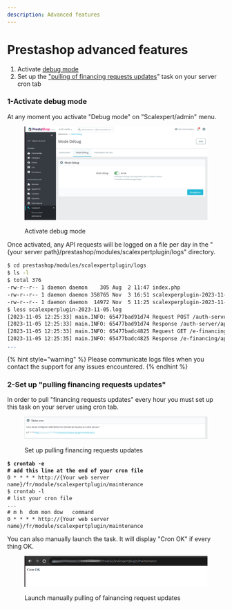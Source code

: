 ```yaml
---
description: Advanced features
---
```


# Prestashop advanced features

1. Activate [debug mode ](prestashop-advanced-features.md#1-activate-debug-mode)
2. Set up the ["pulling of financing requests updates](prestashop-advanced-features.md#2-set-up-pulling-financing-requests-updates)" task on your server cron tab&#x20;

### 1-Activate debug mode

At any moment you activate "Debug mode" on "Scalexpert/admin" menu.

<figure><img src="../../../../.gitbook/assets/Capture d’écran du 2023-11-05 12-26-12.png" alt=""><figcaption><p>Activate debug mode</p></figcaption></figure>

Once activated, any API requests will be logged on a file per day in the "{your server path}/prestashop/modules/scalexpertplugin/logs" directory.&#x20;

```bash
$ cd prestashop/modules/scalexpertplugin/logs
$ ls -l
$ total 376
-rw-r--r-- 1 daemon daemon    305 Aug  2 11:47 index.php
-rw-r--r-- 1 daemon daemon 358765 Nov  3 16:51 scalexperplugin-2023-11-03.log
-rw-r--r-- 1 daemon daemon  14972 Nov  5 11:25 scalexperplugin-2023-11-05.log
$ less scalexperplugin-2023-11-05.log
[2023-11-05 12:25:33] main.INFO: 65477bad91d74 Request POST /auth-server/api/v1/oauth2/token (environment=test) {"form_params":{"grant_type":"client_credentials","scope":"e-financing:rw insurance:rw"}} []
[2023-11-05 12:25:33] main.INFO: 65477bad91d74 Response /auth-server/api/v1/oauth2/token (environment=test) [] []
[2023-11-05 12:25:33] main.INFO: 65477badc4825 Request GET /e-financing/api/v1/eligible-solutions (environment=test) {"query":{"financedAmount":"500","buyerBillingCountry":"FR"}} []
[2023-11-05 12:25:35] main.INFO: 65477badc4825 Response /e-financing/api/v1/eligible-solutions (environment=test) {"code":200,"content":"{\"solutions\":[{\"solutionCode\":\"SCFRSP-3XTS\",\"familyCode\":\"SC\",\"marketCode\":\"FR\",\"conditions\":\"TS\",\"communicationKit\":{\"solutionCode\":\"SCFRSP-3XTS\",\"visualTitle\":\"<div class=scalexpert_title>Payez en 3 fois sans frais avec votre carte bancaire</div>\",\"visualDescription\":null,\"visualInformationIcon\":\"https://scalexpert.societegenerale.com/app/merchantKit/visual_information_icon.svg\",\"visualAdditionalInformation\":\"<p>Le paiement en 3 fois par carte bancaire est une solution de paiement qui vous permet d'échelonner le règlement de votre commande en 3 mensualités débitées sur le compte associé à votre carte bancaire.<br> Exemple : pour un achat de 600 € payé en 3 fois, vous réglez 3 échéances de 200€. Montant du financement : 600 €. TAEG FIXE: 0%. Taux débiteur fixe : 0%. Frais:0€. Montant total dû : 600€. Le prélèvement des éc
...
```

{% hint style="warning" %}
Please communicate logs files when you contact the support for any issues encountered.
{% endhint %}

### 2-Set up "pulling financing requests updates"

In order to pull "financing requests updates" every hour you must set up this task on your server using cron tab.

<figure><img src="../../../../.gitbook/assets/Capture d’écran du 2023-11-05 13-24-03 (1).png" alt=""><figcaption><p>Set up pulling financing requests updates</p></figcaption></figure>

<pre class="language-bash"><code class="lang-bash"><strong>$ crontab -e
</strong><strong># add this line at the end of your cron file
</strong>0 * * * * http://{Your web server name}/fr/module/scalexpertplugin/maintenance
$ crontab -l 
# list your cron file
...
# m h  dom mon dow   command
0 * * * * http://{Your web server name}/fr/module/scalexpertplugin/maintenance
</code></pre>

You can also manually launch the task. It will display "Cron OK" if every thing OK.

<figure><img src="../../../../.gitbook/assets/Capture d’écran du 2023-11-05 13-33-12.png" alt=""><figcaption><p>Launch manually pulling of fainancing request updates</p></figcaption></figure>
